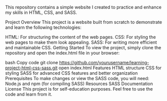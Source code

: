 This repository contains a simple website I created to practice and enhance my skills in HTML, CSS, and SASS.

Project Overview
This project is a website built from scratch to demonstrate and learn the following technologies:

HTML: For structuring the content of the web pages.
CSS: For styling the web pages to make them look appealing.
SASS: For writing more efficient and maintainable CSS.
Getting Started
To view the project, simply clone the repository and open the index.html file in your browser:

bash
Copy code
git clone https://github.com/yourusername/learning-project-html-css-sass.git
open index.html
Features
HTML structure
CSS for styling
SASS for advanced CSS features and better organization
Prerequisites
To make changes or view the SASS code, you will need:
Node.js and npm (for compiling SASS)
Resources
SASS Documentation
License
This project is for self-education purposes. Feel free to use the code and learn from it.
